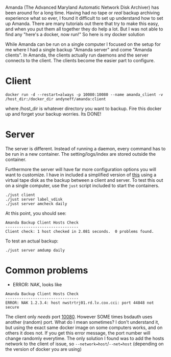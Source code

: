 Amanda (The Advanced Maryland Automatic Network Disk Archiver) has been around
for a long time. Having had no tape or *real* backup archiving experience what
so ever, I found it difficult to set up understand how to set up Amanda. 
There are many tutorials out there that try to make this easy, and when you put
them all together they do help a lot. But I was not able to find any "here's a
docker, now run!" So here is my docker solution

While Amanda can be run on a single computer I focused on the setup for me where
I had a single backup "Amanda server" and come "Amanda clients". In Amanda, the 
clients actually run daemons and the server connects to the client. The clients
become the easier part to configure.

# Client

```
docker run -d --restart=always -p 10080:10080 --name amanda_client -v /host_dir:/docker_dir andyneff/amanda:client
```

where /host_dir is whatever directory you want to backup. Fire this docker up
and forget your backup worries. Its DONE!

# Server

The server is different. Instead of running a daemon, every command has to be 
run in a new container. The setting/logs/index are stored outside the container.

Furthermore the server will have far more configuration options you will want to
customize. I have in included a simplified version of [this](http://www.zmanda.com/quick-backup-setup.html)
using a virtual tape disk as the backup between a client and server. To test 
this out on a single computer, use the `just` script included to start the 
containers.

```
./just client
./just server label_vdisk
./just server amcheck daily
```

At this point, you should see:

```
Amanda Backup Client Hosts Check
--------------------------------
Client check: 1 host checked in 2.081 seconds.  0 problems found.
```

To test an actual backup:

```
./just server amdump daily
```

# Common problems

- ERROR: NAK, looks like 

```
Amanda Backup Client Hosts Check
--------------------------------
ERROR: NAK 1.2.3.4: host nwstrtrj01.rd.lv.cox.cci: port 44848 not secure
```

The client only *needs* port [10080](https://wiki.zmanda.com/index.php/How_To:Set_Up_iptables_for_Amanda). 
However SOME times bsdauth uses another (random) port. What do I mean 
sometimes? I don't understand it, but using the exact same docker image on 
some computers works, and on others it does not. If you get this error message, the port number will change randomly
everytime. The only solution I found was to add the hosts network to the client of issue, so
`--network=host`/`--net=host` (depending on the version of docker you are using)

